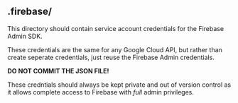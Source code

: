 ## .firebase/

This directory should contain service account credentials for the Firebase Admin SDK.

These credentials are the same for any Google Cloud API, but rather than create seperate credentials, just reuse the Firebase Admin credentials.

**DO NOT COMMIT THE JSON FILE!**

These credntials should always be kept private and out of version control as it allows complete access to Firebase with _full_ admin privileges.
